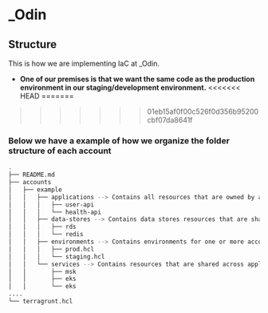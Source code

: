 # _Odin

## Structure

This is how we are implementing IaC at _Odin.

* **One of our premises is that we want the same code as the production environment in our staging/development environment.**
<<<<<<< HEAD
=======




>>>>>>> 01eb15af0f00c526f0d356b95200cbf07da8641f
### Below we have a example of how we organize the folder structure of each account


```sh
.
├── README.md
├── accounts
│   ├── example
│   │   ├── applications --> Contains all resources that are owned by an application
│   │   │   ├── user-api
│   │   │   └── health-api
│   │   ├── data-stores --> Contains data stores resources that are shared or not by applications
│   │   │   ├── rds
│   │   │   └── redis
│   │   ├── environments --> Contains environments for one or more accounts
│   │   │   ├── prod.hcl
│   │   │   └── staging.hcl
│   │   └── services --> Contains resources that are shared across applications
│   │       ├── msk
│   │       ├── eks
│   │       └── eks
....
└── terragrunt.hcl
```
